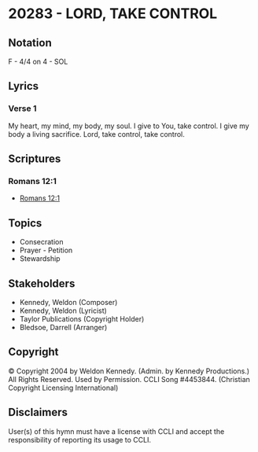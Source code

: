 # 20283 - LORD, TAKE CONTROL

## Notation

F - 4/4 on 4 - SOL

## Lyrics

### Verse 1

My heart, my mind, my body, my soul. I give to You, take control. I give my body a living sacrifice. Lord, take control, take control. 


## Scriptures

### Romans 12:1

- [Romans 12:1](https://www.biblegateway.com/passage/?search=Romans%2012%3A1)


## Topics

- Consecration
- Prayer - Petition
- Stewardship

## Stakeholders

- Kennedy, Weldon (Composer)
- Kennedy, Weldon (Lyricist)
- Taylor Publications (Copyright Holder)
- Bledsoe, Darrell (Arranger)

## Copyright

©  Copyright 2004 by Weldon Kennedy. (Admin. by Kennedy Productions.) All Rights Reserved. Used by Permission. CCLI Song #4453844.
(Christian Copyright Licensing International)

## Disclaimers

User(s) of this hymn must have a license with CCLI and accept the responsibility of reporting its usage to CCLI.

